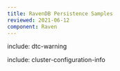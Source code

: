```yaml
---
title: RavenDB Persistence Samples
reviewed: 2021-06-12
component: Raven
---
```


include: dtc-warning

include: cluster-configuration-info
